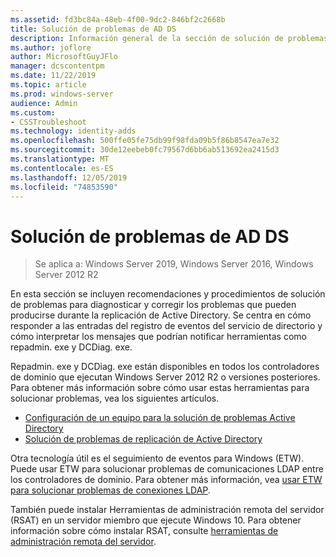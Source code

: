 ```yaml
---
ms.assetid: fd3bc84a-48eb-4f00-9dc2-846bf2c2668b
title: Solución de problemas de AD DS
description: Información general de la sección de solución de problemas de AD DS
ms.author: joflore
author: MicrosoftGuyJFlo
manager: dcscontentpm
ms.date: 11/22/2019
ms.topic: article
ms.prod: windows-server
audience: Admin
ms.custom:
- CSSTroubleshoot
ms.technology: identity-adds
ms.openlocfilehash: 500ffe05fe75db99f98fda09b5f86b8547ea7e32
ms.sourcegitcommit: 30de12eebeb0fc79567d6bb6ab513692ea2415d3
ms.translationtype: MT
ms.contentlocale: es-ES
ms.lasthandoff: 12/05/2019
ms.locfileid: "74853590"
---
```

# <a name="ad-ds-troubleshooting"></a>Solución de problemas de AD DS

>Se aplica a: Windows Server 2019, Windows Server 2016, Windows Server 2012 R2

En esta sección se incluyen recomendaciones y procedimientos de solución de problemas para diagnosticar y corregir los problemas que pueden producirse durante la replicación de Active Directory. Se centra en cómo responder a las entradas del registro de eventos del servicio de directorio y cómo interpretar los mensajes que podrían notificar herramientas como repadmin. exe y DCDiag. exe.

Repadmin. exe y DCDiag. exe están disponibles en todos los controladores de dominio que ejecutan Windows Server 2012 R2 o versiones posteriores. Para obtener más información sobre cómo usar estas herramientas para solucionar problemas, vea los siguientes artículos.

- [Configuración de un equipo para la solución de problemas Active Directory](../manage/troubleshoot/Configuring-a-Computer-for-Troubleshooting.md)
- [Solución de problemas de replicación de Active Directory](../manage/troubleshoot/Troubleshooting-Active-Directory-Replication-Problems.md)

Otra tecnología útil es el seguimiento de eventos para Windows (ETW). Puede usar ETW para solucionar problemas de comunicaciones LDAP entre los controladores de dominio. Para obtener más información, vea [usar ETW para solucionar problemas de conexiones LDAP](../manage/troubleshoot/troubleshoot-ldap-using-etw.md).

También puede instalar Herramientas de administración remota del servidor (RSAT) en un servidor miembro que ejecute Windows 10. Para obtener información sobre cómo instalar RSAT, consulte [herramientas de administración remota del servidor](https://docs.microsoft.com/windows-server/remote/remote-server-administration-tools).
